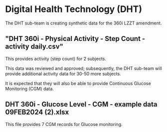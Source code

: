 # Digital Health Technology (DHT)

The DHT sub-team is creating synthetic data for the 360i LZZT amendment.

## "DHT 360i - Physical Activity - Step Count - activity daily.csv"

This provides activity (step count) for 2 subjects.

This data was reviewed and approved; subsequently, the DHT sub-team will provide additional activity data for 30-50 more subjects.

It is expected that they will also be able to provide Continuous Glucose Monitoring (CGM) data.

## DHT 360i - Glucose Level - CGM - example data 09FEB2024 (2).xlsx

This file provides 7 CGM records for Glucose monitoring.

